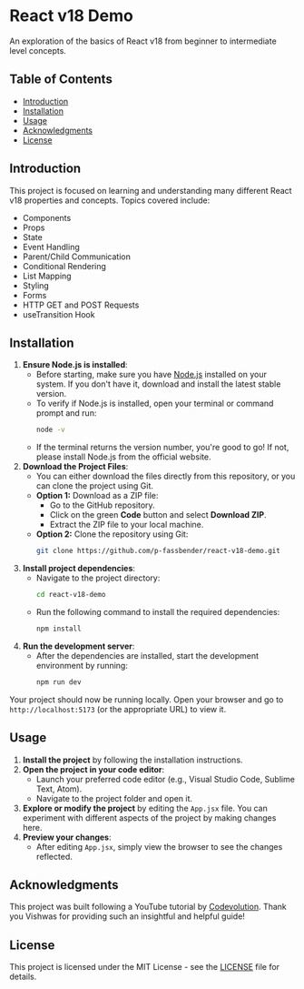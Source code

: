 # React v18 Demo
An exploration of the basics of React v18 from beginner to intermediate level concepts.

## Table of Contents
- [Introduction](#introduction)
- [Installation](#installation)
- [Usage](#usage)
- [Acknowledgments](#acknowledgments)
- [License](#license)

## Introduction
This project is focused on learning and understanding many different React v18 properties and concepts. Topics covered include:
- Components
- Props
- State
- Event Handling
- Parent/Child Communication
- Conditional Rendering
- List Mapping
- Styling
- Forms
- HTTP GET and POST Requests
- useTransition Hook

## Installation
1. **Ensure Node.js is installed**:
    - Before starting, make sure you have [Node.js](https://nodejs.org/) installed on your system. If you don't have it, download and install the latest stable version.
    - To verify if Node.js is installed, open your terminal or command prompt and run:
      ```bash
      node -v
      ```
    - If the terminal returns the version number, you're good to go! If not, please install Node.js from the official website.
2. **Download the Project Files**:
    - You can either download the files directly from this repository, or you can clone the project using Git.
    - **Option 1:** Download as a ZIP file:
      - Go to the GitHub repository.
      - Click on the green **Code** button and select **Download ZIP**.
      - Extract the ZIP file to your local machine.
    - **Option 2:** Clone the repository using Git:
      ```bash
      git clone https://github.com/p-fassbender/react-v18-demo.git
      ```
3. **Install project dependencies**:
    - Navigate to the project directory:
      ```bash
      cd react-v18-demo
      ```
    - Run the following command to install the required dependencies:
      ```bash
      npm install
      ```
4. **Run the development server**:
    - After the dependencies are installed, start the development environment by running:
      ```bash
      npm run dev
      ```
Your project should now be running locally. Open your browser and go to `http://localhost:5173` (or the appropriate URL) to view it.

## Usage
1. **Install the project** by following the installation instructions.
2. **Open the project in your code editor**:
    - Launch your preferred code editor (e.g., Visual Studio Code, Sublime Text, Atom).
    - Navigate to the project folder and open it.
3. **Explore or modify the project** by editing the `App.jsx` file. You can experiment with different aspects of the project by making changes here.
4. **Preview your changes**:
    - After editing `App.jsx`, simply view the browser to see the changes reflected.

## Acknowledgments
This project was built following a YouTube tutorial by [Codevolution](https://www.youtube.com/watch?v=jLS0TkAHvRg). 
Thank you Vishwas for providing such an insightful and helpful guide!

## License
This project is licensed under the MIT License - see the [LICENSE](LICENSE) file for details.
